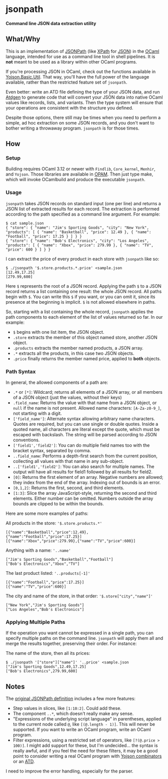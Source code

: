 # jsonpath
#### Command line JSON data extraction utility

## What/Why

This is an implementation of [JSONPath][1] (like [XPath][2] for [JSON][3]) in
the [OCaml][4] language, intended for use as a command line tool in shell
pipelines. It is **not** meant to be used as a library within other OCaml
programs.

If you're processing JSON in OCaml, check out the functions available in
[Yojson.Basic.Util][5]. That way, you'll have the full power of the language
available, rather than the restricted feature set of `jsonpath`.

Even better: write an ATD file defining the type of your JSON data, and run
[Atdgen][6] to generate code that will convert your JSON data into native OCaml
values like records, lists, and variants. Then the type system will ensure that
your operations are consistent with the structure you defined.

Despite those options, there still may be times when you need to perform a
simple, ad hoc extraction on some JSON records, and you don't want to bother
writing a throwaway program. `jsonpath` is for those times.

## How

### Setup

Building requires OCaml 3.12 or newer with `Findlib`, `Core_kernel`, `Menhir`,
and `Yojson`. Those libraries are available in [OPAM][7]. Then just type make,
which will invoke OCamlbuild and produce the executable `jsonpath`.

### Usage

`jsonpath` takes JSON records on standard input (one per line) and returns a
JSON list of extracted results for each record. The extraction is performed
according to the path specified as a command line argument. For example:

    $ cat sample.json
    { "store": { "name": "Jim's Sporting Goods", "city": "New York", "products": [ { "name": "Basketball", "price": 12.49 }, { "name": "Football", "price": 17.25 } ] } }
    { "store": { "name": "Bob's Electronics", "city": "Los Angeles", "products": [ { "name": "Xbox", "price": 279.99 }, { "name": "TV", "price": 600 } ] } } 

I can extract the price of every product in each store with `jsonpath` like so:

    $ ./jsonpath '$.store.products.*.price' <sample.json 
    [12.49,17.25]
    [279.99,600]

Here `$` represents the root of a JSON record. Applying the path `$` to a JSON
record returns a list containing one result: the whole JSON record. All paths
begin with `$`. You can write this `$` if you want, or you can omit it, since
its presence at the beginning is implicit. `$` is not allowed elsewhere in
paths.

So, starting with a list containing the whole record, `jsonpath` applies the
path components to each element of the list of values returned so far. In our
example:

- `$` begins with one list item, the JSON object.
- `.store` extracts the member of this object named store, another JSON object.
- `.products` extracts the member named products, a JSON array.
- `.*` extracts all the products, in this case two JSON objects.
- `.price` finally returns the member named price, applied to **both** objects.

### Path Syntax

In general, the allowed components of a path are:

- `.*` or `[*]`: Wildcard; returns all elements of a JSON array, or all members
  of a JSON object (just the values, without their keys)
- `.field_name`: Returns the value with that name from a JSON object, or `null`
  if the name is not present. Allowed name characters: `[A-Za-z0-9_]`, not
  starting with a digit.
- `['field_name']`: Alternate syntax allowing arbitrary name characters. Quotes
  are required, but you can use single or double quotes. Inside a quoted name,
  all characters are literal except the quote, which must be escaped with
  backslash. The string will be parsed according to JSON conventions.
- `['field1','field2']`: You can do multiple field names too with the bracket
  syntax, separated by comma.
- `..field_name`: Performs a depth-first search from the current position, collecting
  all values with that name in any sub-object.
- `..['field1','field2']`: You can also search for multiple names. The output
  will have all results for field1 followed by all results for field2.
- `[0]`: Returns the first element of an array. Negative numbers are allowed;
  they index from the end of the array. Indexing out of bounds is an error.
- `[0,1,2]`: Returns the first, second, and third elements.
- `[1:3]`: Slice the array JavaScript-style, returning the second and third
  elements. Either number can be omitted. Numbers outside the array bounds are
  clipped to be within the bounds.

Here are some more examples of paths:

All products in the store: `'$.store.products.*'`

    [{"name":"Basketball","price":12.49},{"name":"Football","price":17.25}]
    [{"name":"Xbox","price":279.99},{"name":"TV","price":600}]

Anything with a name: `'..name'`

    ["Jim's Sporting Goods","Basketball","Football"]
    ["Bob's Electronics","Xbox","TV"]

The last product listed: `'..products[-1]'`

    [{"name":"Football","price":17.25}]
    [{"name":"TV","price":600}]

The city and name of the store, in that order: `'$.store["city","name"]'`

    ["New York","Jim's Sporting Goods"]
    ["Los Angeles","Bob's Electronics"]

### Applying Multiple Paths

If the operation you want cannot be expressed in a single path, you can specify
multiple paths on the command line. `jsonpath` will apply them all and merge
the results together, preserving their order. For instance:

The name of the store, then all its prices:

    $ ./jsonpath '["store"]["name"]' '..price' <sample.json
    ["Jim's Sporting Goods",12.49,17.25]
    ["Bob's Electronics",279.99,600]

## Notes

The [original JSONPath definition][8] includes a few more features:

- Step values in slices, like `[1:10:2]`. Could add these.
- The component `..*`, which doesn't really make any sense.
- "Expressions of the underlying script language" in parentheses, applied to
  the current node called `@`, like `[(@.length - 1)]`. This will never be
  supported. If you want to write an OCaml program, write an OCaml program.
- Filter expressions, using a restricted set of operators, like `[?(@.price >
  100)]`. I might add support for these, but I'm undecided... the syntax is
  really awful, and if you feel the need for these filters, it may be a good
  point to consider writing a real OCaml program with [Yojson combinators][5]
  or an [ATD][6].

I need to improve the error handling, especially for the parser.

[1]: https://developer.gnome.org/json-glib/unstable/JsonPath.html
[2]: http://www.w3.org/TR/xpath/
[3]: http://www.json.org/
[4]: http://ocaml.org/
[5]: http://mjambon.com/yojson-doc/Yojson.Basic.Util.html
[6]: http://mjambon.com/atdgen/atdgen-manual.html
[7]: http://opam.ocamlpro.com/
[8]: http://goessner.net/articles/JsonPath/
